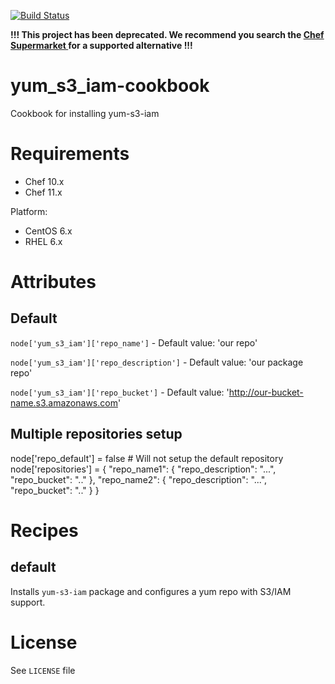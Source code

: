 [![Build Status](https://secure.travis-ci.org/intuit/yum_s3_iam-cookbook.png)](http://travis-ci.org/intuit/yum_s3_iam-cookbook)

**!!! This project has been deprecated.  We recommend you search the [Chef Supermarket ](https://supermarket.chef.io/) for a supported alternative !!!**

yum_s3_iam-cookbook
===================

Cookbook for installing yum-s3-iam

# Requirements
* Chef 10.x
* Chef 11.x

Platform:
* CentOS 6.x
* RHEL 6.x

# Attributes
## Default
`node['yum_s3_iam']['repo_name']` - Default value: 'our repo'

`node['yum_s3_iam']['repo_description']` - Default value: 'our package repo'

`node['yum_s3_iam']['repo_bucket']` - Default value: 'http://our-bucket-name.s3.amazonaws.com'

## Multiple  repositories setup
node['repo_default'] = false # Will not setup the default repository
node['repositories'] = {
	"repo_name1": {
		"repo_description": "...",
		"repo_bucket": ".."
	},
	"repo_name2": {
		"repo_description": "...",
		"repo_bucket": ".."
	}
}

# Recipes
## default
Installs `yum-s3-iam` package and configures a yum repo with S3/IAM support.

# License

See `LICENSE` file
